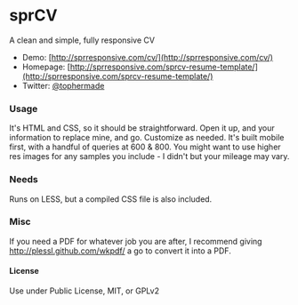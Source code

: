 # sprCV
A clean and simple, fully responsive CV

* Demo: [http://sprresponsive.com/cv/](http://sprresponsive.com/cv/)
* Homepage: [http://sprresponsive.com/sprcv-resume-template/](http://sprresponsive.com/sprcv-resume-template/)
* Twitter: [@tophermade](http://twitter.com/tophermade)

### Usage
It's HTML and CSS, so it should be straightforward. Open it up, and your information to replace mine, and go. Customize as needed. It's built mobile first, with a handful of queries at 600 & 800. You might want to use higher res images for any samples you include - I didn't but your mileage may vary.

### Needs
Runs on LESS, but a compiled CSS file is also included.

### Misc
If you need a PDF for whatever job you are after, I recommend giving http://plessl.github.com/wkpdf/ a go to convert it into a PDF. 

#### License
Use under Public License, MIT, or GPLv2